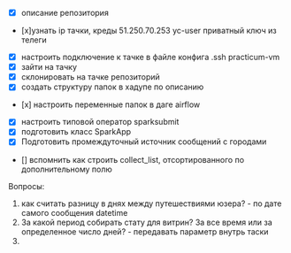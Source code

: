 - [x] описание репозитория
- [x]узнать ip тачки, креды
51.250.70.253
yc-user
приватный ключ из телеги
- [x] настроить подключение к тачке в файле конфига .ssh practicum-vm
- [x] зайти на тачку
- [x] склонировать на тачке репозиторий
- [x] создать структуру папок в хадупе по описанию
- [х] настроить переменные папок в даге airflow
- [x] настроить типовой оператор sparksubmit
- [x] подготовить класс SparkApp
- [x] Подготовить промеждуточный источник сообщений с городами
- [] вспомнить как строить collect_list, отсортированного по дополнительному полю



Вопросы:
1) как считать разницу в днях между путешествиями юзера? - по дате самого сообщения datetime
2) За какой период собирать стату для витрин? За все время или за определенное число дней? -  передавать параметр внутрь таски
3) 
